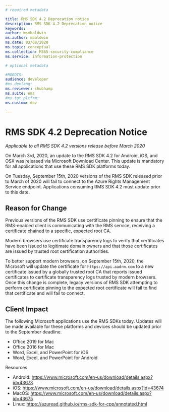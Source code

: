 ```yaml
---
# required metadata

title: RMS SDK 4.2 Deprecation notice
description: RMS SDK 4.2 Deprecation notice
keywords:
author: msmbaldwin
ms.author: mbaldwin
ms.date: 03/08/2020
ms.topic: conceptual
ms.collection: M365-security-compliance
ms.service: information-protection

# optional metadata

#ROBOTS:
audience: developer
#ms.devlang:
ms.reviewer: shubhamp
ms.suite: ems
#ms.tgt_pltfrm:
ms.custom: dev

---
```


# RMS SDK 4.2 Deprecation Notice 

*Applicable to all RMS SDK 4.2 versions release before March 2020*

On March 3rd, 2020, an update to the RMS SDK 4.2 for Android, iOS, and OSX was released via Microsoft Download Center. This update is mandatory for all applications that use these RMS SDK platforms today.  

On Tuesday, September 15th, 2020 versions of the RMS SDK released prior to March of 2020 will fail to connect to the Azure Rights Management Service endpoint. Applications consuming RMS SDK 4.2 must update prior to this date. 

## Reason for Change 

Previous versions of the RMS SDK use certificate pinning to ensure that the RMS-enabled client is communicating with the RMS service, receiving a certificate chained to a specific, expected root CA.  

Modern browsers use certificate transparency logs to verify that certificates have been issued to legitimate domain owners and that those certificates are issued by trusted root certification authorities.  

To better support modern browsers, on September 15th, 2020, the Microsoft will update the certificate for `https://api.aadrm.com` to a new certificate issued by a globally trusted root CA that reports issued certificates to certificate transparency logs trusted by modern browsers. Once this change is complete, legacy versions of RMS SDK attempting to perform certificate pinning to the expected root certificate will fail to find that certificate and will fail to connect.  

## Client Impact 

The following Microsoft applications use the RMS SDKs today. Updates will be made available for these platforms and devices should be updated prior to the September deadline. 

- Office 2019 for Mac 
- Office 2016 for Mac 
- Word, Excel, and PowerPoint for iOS 
- Word, Excel, and PowerPoint for Android 

Resources 

- Android: https://www.microsoft.com/en-us/download/details.aspx?id=43673
- iOS: https://www.microsoft.com/en-us/download/details.aspx?id=43674 
- MacOS: https://www.microsoft.com/en-us/download/details.aspx?id=43675 
- Linux: https://azuread.github.io/rms-sdk-for-cpp/annotated.html
